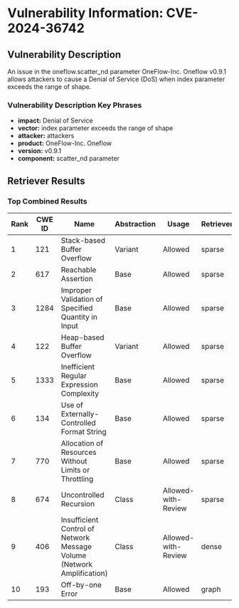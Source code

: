# Vulnerability Information: CVE-2024-36742

## Vulnerability Description
An issue in the oneflow.scatter_nd parameter OneFlow-Inc. Oneflow v0.9.1 allows attackers to cause a Denial of Service (DoS) when index parameter exceeds the range of shape.

### Vulnerability Description Key Phrases
- **impact:** Denial of Service
- **vector:** index parameter exceeds the range of shape
- **attacker:** attackers
- **product:** OneFlow-Inc. Oneflow
- **version:** v0.9.1
- **component:** scatter_nd parameter

## Retriever Results

### Top Combined Results

| Rank | CWE ID | Name | Abstraction | Usage  | Retrievers | Individual Scores |
|------|--------|------|-------------|-------|------------|-------------------|
| 1 | 121 | Stack-based Buffer Overflow | Variant | Allowed | sparse | 0.057 |
| 2 | 617 | Reachable Assertion | Base | Allowed | sparse | 0.055 |
| 3 | 1284 | Improper Validation of Specified Quantity in Input | Base | Allowed | sparse | 0.054 |
| 4 | 122 | Heap-based Buffer Overflow | Variant | Allowed | sparse | 0.054 |
| 5 | 1333 | Inefficient Regular Expression Complexity | Base | Allowed | sparse | 0.053 |
| 6 | 134 | Use of Externally-Controlled Format String | Base | Allowed | sparse | 0.050 |
| 7 | 770 | Allocation of Resources Without Limits or Throttling | Base | Allowed | sparse | 0.050 |
| 8 | 674 | Uncontrolled Recursion | Class | Allowed-with-Review | sparse | 0.050 |
| 9 | 406 | Insufficient Control of Network Message Volume (Network Amplification) | Class | Allowed-with-Review | dense | 0.389 |
| 10 | 193 | Off-by-one Error | Base | Allowed | graph | 0.003 |

